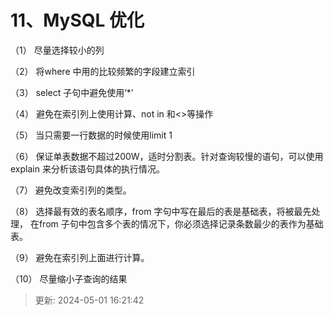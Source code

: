 # 11、MySQL 优化

（1） 尽量选择较小的列

（2） 将where 中用的比较频繁的字段建立索引

（3） select 子句中避免使用‘*’

（4） 避免在索引列上使用计算、not in 和<>等操作

（5） 当只需要一行数据的时候使用limit 1

（6） 保证单表数据不超过200W，适时分割表。针对查询较慢的语句，可以使用explain 来分析该语句具体的执行情况。

（7） 避免改变索引列的类型。

（8） 选择最有效的表名顺序，from 字句中写在最后的表是基础表，将被最先处理， 在from 子句中包含多个表的情况下，你必须选择记录条数最少的表作为基础表。

（9） 避免在索引列上面进行计算。

（10） 尽量缩小子查询的结果

> 更新: 2024-05-01 16:21:42  
